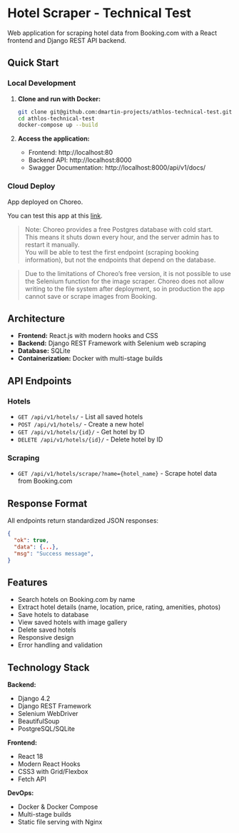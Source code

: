 # Hotel Scraper - Technical Test

Web application for scraping hotel data from Booking.com with a React frontend and Django REST API backend.

## Quick Start

### Local Development

1. **Clone and run with Docker:**
   ```bash
   git clone git@github.com:dmartin-projects/athlos-technical-test.git
   cd athlos-technical-test
   docker-compose up --build
   ```

2. **Access the application:**
   - Frontend: http://localhost:80
   - Backend API: http://localhost:8000
   - Swagger Documentation: http://localhost:8000/api/v1/docs/

### Cloud Deploy

App deployed on Choreo.  

You can test this app at this [link](https://3b94243c-3966-4999-831b-ee2d97f5d397.e1-eu-north-azure.choreoapps.dev/).

> Note: Choreo provides a free Postgres database with cold start.  
> This means it shuts down every hour, and the server admin has to restart it manually.  
> You will be able to test the first endpoint (scraping booking information), but not the endpoints that depend on the database.

>Due to the limitations of Choreo’s free version, it is not possible to use the Selenium function for the image scraper. 
>Choreo does not allow writing to the file system after deployment, so in production the app cannot save or scrape images from Booking.

## Architecture

- **Frontend:** React.js with modern hooks and CSS
- **Backend:** Django REST Framework with Selenium web scraping
- **Database:** SQLite
- **Containerization:** Docker with multi-stage builds

## API Endpoints

### Hotels
- `GET /api/v1/hotels/` - List all saved hotels
- `POST /api/v1/hotels/` - Create a new hotel
- `GET /api/v1/hotels/{id}/` - Get hotel by ID
- `DELETE /api/v1/hotels/{id}/` - Delete hotel by ID

### Scraping
- `GET /api/v1/hotels/scrape/?name={hotel_name}` - Scrape hotel data from Booking.com

## Response Format

All endpoints return standardized JSON responses:
```json
{
  "ok": true,
  "data": {...},
  "msg": "Success message",
}
```

## Features

- Search hotels on Booking.com by name
- Extract hotel details (name, location, price, rating, amenities, photos)
- Save hotels to database
- View saved hotels with image gallery
- Delete saved hotels
- Responsive design
- Error handling and validation

## Technology Stack

**Backend:**
- Django 4.2
- Django REST Framework
- Selenium WebDriver
- BeautifulSoup
- PostgreSQL/SQLite

**Frontend:**
- React 18
- Modern React Hooks
- CSS3 with Grid/Flexbox
- Fetch API

**DevOps:**
- Docker & Docker Compose
- Multi-stage builds
- Static file serving with Nginx